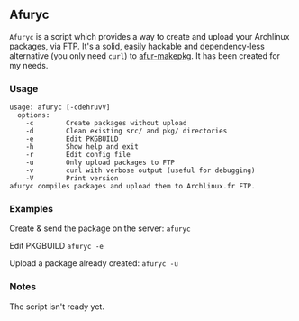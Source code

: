 Afuryc
------

```Afuryc``` is a script which provides a way to create and upload your Archlinux packages, via FTP.
It's a solid, easily hackable and dependency-less alternative (you only need ```curl```) to [afur-makepkg](http://wiki.archlinux.fr/Depot_archlinuxfr#afur-makepkg). It has been created for my needs.

### Usage ###

    usage: afuryc [-cdehruvV]
      options:
        -c        Create packages without upload
        -d        Clean existing src/ and pkg/ directories
        -e        Edit PKGBUILD
        -h        Show help and exit
        -r        Edit config file
        -u        Only upload packages to FTP
        -v        curl with verbose output (useful for debugging)
        -V        Print version
    afuryc compiles packages and upload them to Archlinux.fr FTP.

### Examples ###

Create & send the package on the server:
```afuryc```

Edit PKGBUILD
```afuryc -e```

Upload a package already created:
```afuryc -u```

### Notes ####

The script isn't ready yet.
